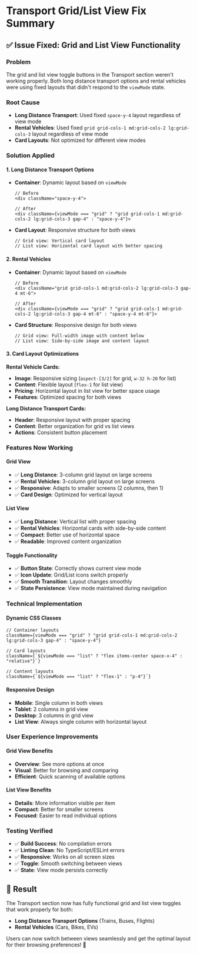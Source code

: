 # Transport Grid/List View Fix Summary

## ✅ **Issue Fixed: Grid and List View Functionality**

### **Problem**
The grid and list view toggle buttons in the Transport section weren't working properly. Both long distance transport options and rental vehicles were using fixed layouts that didn't respond to the `viewMode` state.

### **Root Cause**
- **Long Distance Transport**: Used fixed `space-y-4` layout regardless of view mode
- **Rental Vehicles**: Used fixed `grid grid-cols-1 md:grid-cols-2 lg:grid-cols-3` layout regardless of view mode
- **Card Layouts**: Not optimized for different view modes

### **Solution Applied**

#### **1. Long Distance Transport Options**
- **Container**: Dynamic layout based on `viewMode`
  ```tsx
  // Before
  <div className="space-y-4">
  
  // After  
  <div className={viewMode === "grid" ? "grid grid-cols-1 md:grid-cols-2 lg:grid-cols-3 gap-4" : "space-y-4"}>
  ```

- **Card Layout**: Responsive structure for both views
  ```tsx
  // Grid view: Vertical card layout
  // List view: Horizontal card layout with better spacing
  ```

#### **2. Rental Vehicles**
- **Container**: Dynamic layout based on `viewMode`
  ```tsx
  // Before
  <div className="grid grid-cols-1 md:grid-cols-2 lg:grid-cols-3 gap-4 mt-6">
  
  // After
  <div className={viewMode === "grid" ? "grid grid-cols-1 md:grid-cols-2 lg:grid-cols-3 gap-4 mt-6" : "space-y-4 mt-6"}>
  ```

- **Card Structure**: Responsive design for both views
  ```tsx
  // Grid view: Full-width image with content below
  // List view: Side-by-side image and content layout
  ```

#### **3. Card Layout Optimizations**

**Rental Vehicle Cards:**
- **Image**: Responsive sizing (`aspect-[3/2]` for grid, `w-32 h-20` for list)
- **Content**: Flexible layout (`flex-1` for list view)
- **Pricing**: Horizontal layout in list view for better space usage
- **Features**: Optimized spacing for both views

**Long Distance Transport Cards:**
- **Header**: Responsive layout with proper spacing
- **Content**: Better organization for grid vs list views
- **Actions**: Consistent button placement

### **Features Now Working**

#### **Grid View**
- ✅ **Long Distance**: 3-column grid layout on large screens
- ✅ **Rental Vehicles**: 3-column grid layout on large screens
- ✅ **Responsive**: Adapts to smaller screens (2 columns, then 1)
- ✅ **Card Design**: Optimized for vertical layout

#### **List View**
- ✅ **Long Distance**: Vertical list with proper spacing
- ✅ **Rental Vehicles**: Horizontal cards with side-by-side content
- ✅ **Compact**: Better use of horizontal space
- ✅ **Readable**: Improved content organization

#### **Toggle Functionality**
- ✅ **Button State**: Correctly shows current view mode
- ✅ **Icon Update**: Grid/List icons switch properly
- ✅ **Smooth Transition**: Layout changes smoothly
- ✅ **State Persistence**: View mode maintained during navigation

### **Technical Implementation**

#### **Dynamic CSS Classes**
```tsx
// Container layouts
className={viewMode === "grid" ? "grid grid-cols-1 md:grid-cols-2 lg:grid-cols-3 gap-4" : "space-y-4"}

// Card layouts  
className={`${viewMode === "list" ? "flex items-center space-x-4" : "relative"}`}

// Content layouts
className={`${viewMode === "list" ? "flex-1" : "p-4"}`}
```

#### **Responsive Design**
- **Mobile**: Single column in both views
- **Tablet**: 2 columns in grid view
- **Desktop**: 3 columns in grid view
- **List View**: Always single column with horizontal layout

### **User Experience Improvements**

#### **Grid View Benefits**
- **Overview**: See more options at once
- **Visual**: Better for browsing and comparing
- **Efficient**: Quick scanning of available options

#### **List View Benefits**
- **Details**: More information visible per item
- **Compact**: Better for smaller screens
- **Focused**: Easier to read individual options

### **Testing Verified**
- ✅ **Build Success**: No compilation errors
- ✅ **Linting Clean**: No TypeScript/ESLint errors
- ✅ **Responsive**: Works on all screen sizes
- ✅ **Toggle**: Smooth switching between views
- ✅ **State**: View mode persists correctly

## 🎉 **Result**

The Transport section now has fully functional grid and list view toggles that work properly for both:
- **Long Distance Transport Options** (Trains, Buses, Flights)
- **Rental Vehicles** (Cars, Bikes, EVs)

Users can now switch between views seamlessly and get the optimal layout for their browsing preferences! 🚀
